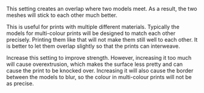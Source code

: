 This setting creates an overlap where two models meet. As a result, the two meshes will stick to each other much better.

This is useful for prints with multiple different materials. Typically the models for multi-colour prints will be designed to match each other precisely. Printing them like that will not make them still well to each other. It is better to let them overlap slightly so that the prints can interweave.

Increase this setting to improve strength. However, increasing it too much will cause overextrusion, which makes the surface less pretty and can cause the print to be knocked over. Increasing it will also cause the border between the models to blur, so the colour in multi-colour prints will not be as precise.